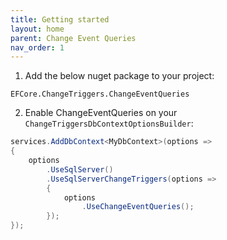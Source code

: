 ```yaml
---
title: Getting started
layout: home
parent: Change Event Queries
nav_order: 1
---
```


1. Add the below nuget package to your project:
```
EFCore.ChangeTriggers.ChangeEventQueries
```

2. Enable ChangeEventQueries on your `ChangeTriggersDbContextOptionsBuilder`:
```c#
services.AddDbContext<MyDbContext>(options =>
{
    options
        .UseSqlServer()
        .UseSqlServerChangeTriggers(options =>
        {
            options
                .UseChangeEventQueries();
        });
});
```